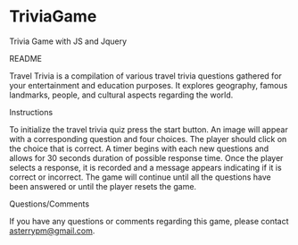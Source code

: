 # TriviaGame
Trivia Game with JS and Jquery

README

Travel Trivia is a compilation of various travel trivia questions gathered for your entertainment and education purposes.  It explores geography, famous landmarks, people, and cultural aspects regarding the world.

Instructions

To initialize the travel trivia quiz press the start button.  An image will appear with a corresponding question and four choices.  The player should click on the choice that is correct. A timer begins with each new questions and allows for 30 seconds duration of possible response time.  Once the player selects a response, it is recorded and a message appears indicating if it is correct or incorrect.  The game will continue until all the questions have been answered or until the player resets the game.

Questions/Comments

If you have any questions or comments regarding this game, please contact asterrypm@gmail.com.


